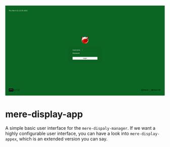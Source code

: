![alt text](screenshots/simple.png)

# mere-display-app

A simple basic user interface for the `mere-dispaly-manager`. If we want a highly configurable user interface, you can have a look into `mere-display-appex`, which is an extended version you can say. 
